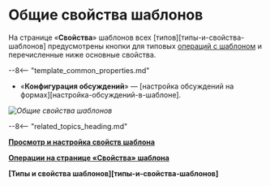 # Общие свойства шаблонов

На странице «**Свойства**» шаблонов всех [типов][типы-и-свойства-шаблонов] предусмотрены кнопки для типовых [операций с шаблоном](template_properties_operations.md) и перечисленные ниже основные свойства.

--8<-- "template_common_properties.md"
* «**Конфигурация обсуждений**» — [настройка обсуждений на формах][настройка-обсуждений-в-шаблоне].

*![Общие свойства шаблонов](common_properties.png)*

--8<-- "related_topics_heading.md"

**[Просмотр и настройка свойств шаблона](template_setup.md)**

**[Операции на странице «Свойства» шаблона](template_properties_operations.md)**

**[Типы и свойства шаблонов][типы-и-свойства-шаблонов]**
